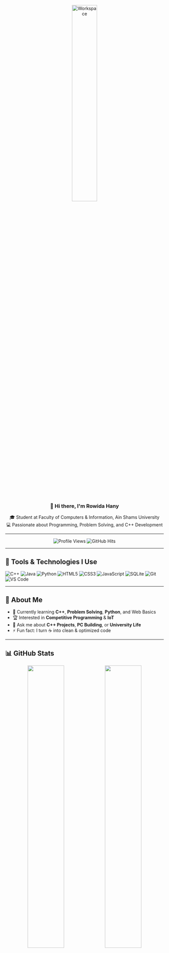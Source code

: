 <div align="center" width="50%">

<img src="https://github.com/SP-XD/SP-XD/blob/main/images/dev-working_rounded.gif?raw=true" alt="Workspace" width="40%"/><br> 

### 👋 Hi there, I'm **Rowida Hany**  
🎓 Student at Faculty of Computers & Information, Ain Shams University  
💻 Passionate about Programming, Problem Solving, and C++ Development  

---

![Profile Views](https://komarev.com/ghpvc/?username=RowidaHany&style=flat&color=orange&label=PROFILE+VIEWS)
![GitHub Hits](https://hits.seeyoufarm.com/api/count/incr/badge.svg?url=https%3A%2F%2Fgithub.com%2FRowidaHany&count_bg=%2379C83D&title_bg=%23555555&icon=mediafire.svg&icon_color=%23E7E7E7&title=HITS&edge_flat=false)

</div>

---

## 🚀 Tools & Technologies I Use
![C++](https://img.shields.io/badge/C%2B%2B-00599C?style=flat&logo=c%2B%2B&logoColor=white)
![Java](https://img.shields.io/badge/Java-ED8B00?style=flat&logo=java&logoColor=white)
![Python](https://img.shields.io/badge/Python-FFD43B?style=flat&logo=python&logoColor=darkgreen)
![HTML5](https://img.shields.io/badge/HTML5-E34F26?style=flat&logo=html5&logoColor=white)
![CSS3](https://img.shields.io/badge/CSS3-1572B6?style=flat&logo=css3&logoColor=white)
![JavaScript](https://img.shields.io/badge/JavaScript-323330?style=flat&logo=javascript&logoColor=F7DF1E)
![SQLite](https://img.shields.io/badge/SQLite-07405E?style=flat&logo=sqlite&logoColor=white)
![Git](https://img.shields.io/badge/GIT-E44C30?style=flat&logo=git&logoColor=white)
![VS Code](https://img.shields.io/badge/VS_Code-0078D4?style=flat&logo=visual-studio-code&logoColor=white)

---

## 📌 About Me
- 🌱 Currently learning **C++**, **Problem Solving**, **Python**, and Web Basics  
- 🏆 Interested in **Competitive Programming** & **IoT**  
- 💬 Ask me about **C++ Projects**, **PC Building**, or **University Life**  
- ⚡ Fun fact: I turn ☕ into clean & optimized code  

---

## 📊 GitHub Stats
<div align="center">
<img src="https://github-readme-stats.vercel.app/api?username=RowidaHany&show_icons=true&theme=tokyonight" width="48%">
<img src="https://github-readme-stats.vercel.app/api/top-langs/?username=RowidaHany&layout=compact&theme=tokyonight" width="48%">
</div>

---

## 🎯 Goals for 2025
- Master **Data Structures & Algorithms**
- Build real-life **C++ Projects**
- Participate in **Programming Contests**
- Start learning **IoT & Embedded Systems**
- Improve **Python Skills** for scripting & automation

---

<div align="center">
💌 *Let’s connect and learn together!*  
<a href="https://www.linkedin.com/in/rowida-hany-580b09352"><img src="https://img.shields.io/badge/LinkedIn-Rowida_Hany-blue?style=flat&logo=linkedin"></a>
<a href="mailto:rowidahany_084@gmail.com"><img src="https://img.shields.io/badge/Email-Rowida_Hany-red?style=flat&logo=gmail&logoColor=white"></a>
</div>

